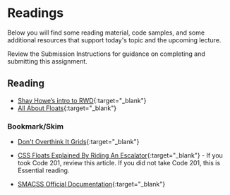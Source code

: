 # Readings

Below you will find some reading material, code samples, and some additional resources that support today's topic and the upcoming lecture.

Review the Submission Instructions for guidance on completing and submitting this assignment.

## Reading

- [Shay Howe’s intro to RWD](http://learn.shayhowe.com/advanced-html-css/responsive-web-design/){:target="_blank"}
- [All About Floats](https://css-tricks.com/all-about-floats/){:target="_blank"}

<!-- ## Additional Resources

PLACEHOLDER

### Videos

PLACEHOLDER -->

### Bookmark/Skim

- [Don't Overthink It Grids](https://css-tricks.com/dont-overthink-it-grids/){:target="_blank"}
- [CSS Floats Explained By Riding An Escalator](https://medium.freecodecamp.org/css-floats-explained-by-riding-an-escalator-57fa55232333){:target="_blank"} - If you took Code 201, review this article. If you did not take Code 201, this is Essential reading.

- [SMACSS Official Documentation](http://smacss.com/){:target="_blank"}
